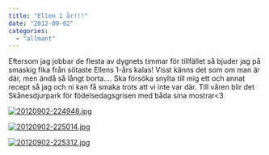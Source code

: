 ```yaml
---
title: "Ellen 1 år!!!"
date: "2012-09-02"
categories: 
  - "allmant"
---
```


Eftersom jag jobbar de flesta av dygnets timmar för tillfället så bjuder jag på smaskig fika från sötaste Ellens 1-års kalas! Visst känns det som om man är där, men ändå så långt borta.... Ska försöka snylta till mig ett och annat recept så jag och ni kan få smaka trots att vi inte var där. Till våren blir det Skånesdjurpark för födelsedagsgrisen med båda sina mostrar<3

[![20120902-224948.jpg](images/20120902-224948.jpg)](http://import.local/wp-content/uploads/2012/09/20120902-224948.jpg)

[![20120902-225014.jpg](images/20120902-225014.jpg)](http://import.local/wp-content/uploads/2012/09/20120902-225014.jpg)

[![20120902-225312.jpg](images/20120902-225312.jpg)](http://import.local/wp-content/uploads/2012/09/20120902-225312.jpg)
